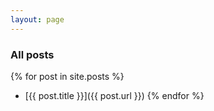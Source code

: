```yaml
---
layout: page
---
```


### All posts

{% for post in site.posts %}
 * [{{ post.title }}]({{ post.url }})
{% endfor %}

